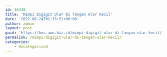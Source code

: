 ```yaml
---
id: 16439
title: 'Mimpi Digigit Ular Di Tangan Ular Kecil'
date: '2022-08-24T01:33:51+00:00'
author: admin
layout: post
guid: 'https://bos.awn.biz.id/mimpi-digigit-ular-di-tangan-ular-kecil/'
permalink: /mimpi-digigit-ular-di-tangan-ular-kecil/
categories:
    - Uncategorized
---
```


